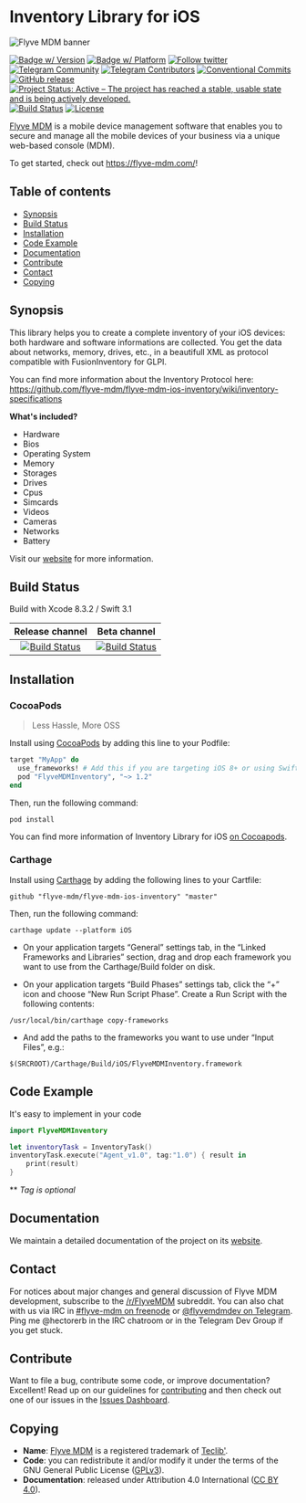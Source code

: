 # Inventory Library for iOS

![Flyve MDM banner](https://user-images.githubusercontent.com/663460/26935464-54267e9c-4c6c-11e7-86df-8cfa6658133e.png)

[![Badge w/ Version](https://cocoapod-badges.herokuapp.com/v/FlyveMDMInventory/badge.png)](https://cocoadocs.org/docsets/FlyveMDMInventory)
[![Badge w/ Platform](https://cocoapod-badges.herokuapp.com/p/FlyveMDMInventory/badge.svg)](https://cocoadocs.org/docsets/FlyveMDMInventory)
[![Follow twitter](https://img.shields.io/twitter/follow/FlyveMDM.svg?style=social&label=Twitter&style=flat-square)](https://twitter.com/FlyveMDM)
[![Telegram Community](https://img.shields.io/badge/Telegram-Community-blue.svg)](https://t.me/flyvemdm)
[![Telegram Contributors](https://img.shields.io/badge/Telegram-Contributors-blue.svg)](https://t.me/flyvemdmdev)
[![Conventional Commits](https://img.shields.io/badge/Conventional%20Commits-1.0.0-yellow.svg)](https://conventionalcommits.org)
[![GitHub release](https://img.shields.io/github/release/flyve-mdm/flyve-mdm-ios-inventory.svg)](https://github.com/flyve-mdm/flyve-mdm-ios-inventory/releases)
[![Project Status: Active – The project has reached a stable, usable state and is being actively developed.](http://www.repostatus.org/badges/latest/active.svg)](http://www.repostatus.org/#active)
[![Build Status](https://circleci.com/gh/flyve-mdm/flyve-mdm-ios-inventory/tree/master.svg?style=shield)](https://circleci.com/gh/flyve-mdm/flyve-mdm-ios-inventory/tree/master)
[![License](https://img.shields.io/github/license/flyve-mdm/flyve-mdm-ios-inventory.svg?&label=License)](https://github.com/flyve-mdm/flyve-mdm-ios-inventory/blob/master/LICENSE.md)

[Flyve MDM](https://flyve-mdm.com) is a mobile device management software that enables you to secure and manage all the mobile devices of your business via a unique web-based console (MDM).

To get started, check out <https://flyve-mdm.com/>!

## Table of contents

* [Synopsis](#synopsis)
* [Build Status](#build-status)
* [Installation](#installation)
* [Code Example](#code-example)
* [Documentation](#documentation)
* [Contribute](#contribute)
* [Contact](#contact)
* [Copying](#copying)

## Synopsis

This library helps you to create a complete inventory of your iOS devices: both hardware and software informations are collected. You get the data about networks, memory, drives, etc., in a beautifull XML as protocol compatible with FusionInventory for GLPI.

You can find more information about the Inventory Protocol here:
<https://github.com/flyve-mdm/flyve-mdm-ios-inventory/wiki/inventory-specifications>

**What's included?**

* Hardware
* Bios
* Operating System
* Memory
* Storages
* Drives
* Cpus
* Simcards
* Videos
* Cameras
* Networks
* Battery

Visit our [website](http://flyve.org/flyve-mdm-ios-inventory/) for more information.

## Build Status

Build with Xcode 8.3.2 / Swift 3.1

| **Release channel** | **Beta channel** |
|:---:|:---:|
| [![Build Status](https://circleci.com/gh/flyve-mdm/flyve-mdm-ios-inventory/tree/master.svg?style=svg)](https://circleci.com/gh/flyve-mdm/flyve-mdm-ios-inventory/tree/master) | [![Build Status](https://circleci.com/gh/flyve-mdm/flyve-mdm-ios-inventory/tree/develop.svg?style=svg)](https://circleci.com/gh/flyve-mdm/flyve-mdm-ios-inventory/tree/develop) |

## Installation

### CocoaPods

> Less Hassle, More OSS

Install using [CocoaPods](http://cocoapods.org) by adding this line to your Podfile:

````ruby
target "MyApp" do
  use_frameworks! # Add this if you are targeting iOS 8+ or using Swift  
  pod "FlyveMDMInventory", "~> 1.2"
end  
````

Then, run the following command:

```console
pod install
```

You can find more information of Inventory Library for iOS [on Cocoapods](https://cocoapods.org/pods/FlyveMDMInventory).

### Carthage

Install using [Carthage](https://github.com/Carthage/Carthage) by adding the following lines to your Cartfile:

```console
github "flyve-mdm/flyve-mdm-ios-inventory" "master"
```

Then, run the following command:

```console
carthage update --platform iOS
```

* On your application targets “General” settings tab, in the “Linked Frameworks and Libraries” section, drag and drop each framework you want to use from the Carthage/Build folder on disk.

* On your application targets “Build Phases” settings tab, click the “+” icon and choose “New Run Script Phase”. Create a Run Script with the following contents:

```console
/usr/local/bin/carthage copy-frameworks
```

* And add the paths to the frameworks you want to use under “Input Files”, e.g.:

```console
$(SRCROOT)/Carthage/Build/iOS/FlyveMDMInventory.framework

```

## Code Example

It's easy to implement in your code

```swift
import FlyveMDMInventory

let inventoryTask = InventoryTask()
inventoryTask.execute("Agent_v1.0", tag:"1.0") { result in
    print(result)
}

```

** _Tag is optional_

## Documentation

We maintain a detailed documentation of the project on its [website](http://flyve.org/flyve-mdm-ios-inventory/).

## Contact

For notices about major changes and general discussion of Flyve MDM development, subscribe to the [/r/FlyveMDM](http://www.reddit.com/r/FlyveMDM) subreddit.
You can also chat with us via IRC in [#flyve-mdm on freenode](http://webchat.freenode.net/?channels=flyve-mdm]) or [@flyvemdmdev on Telegram](https://t.me/flyvemdmdev).
Ping me @hectorerb in the IRC chatroom or in the Telegram Dev Group if you get stuck.

## Contribute

Want to file a bug, contribute some code, or improve documentation? Excellent! Read up on our
guidelines for [contributing](./CONTRIBUTING.md) and then check out one of our issues in the [Issues Dashboard](https://github.com/flyve-mdm/flyve-mdm-inventory/issues).

## Copying

* **Name**: [Flyve MDM](https://flyve-mdm.com/) is a registered trademark of [Teclib'](http://www.teclib-edition.com/en/).
* **Code**: you can redistribute it and/or modify
    it under the terms of the GNU General Public License ([GPLv3](https://www.gnu.org/licenses/gpl-3.0.en.html)).
* **Documentation**: released under Attribution 4.0 International ([CC BY 4.0](https://creativecommons.org/licenses/by/4.0/)).
